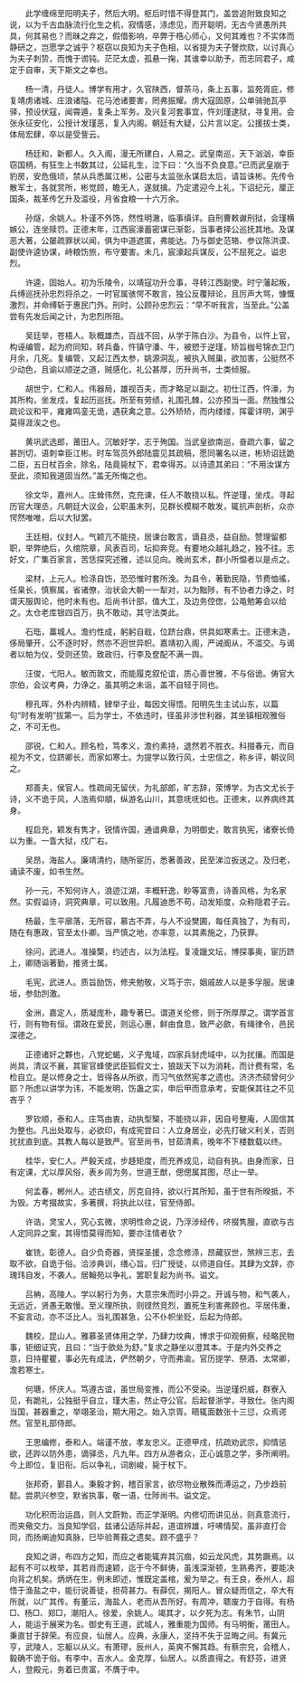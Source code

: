 <!-- { "loadSidebar": true } -->
　　此学缠绵至阳明夫子，然后大明。枢后时惜不得登其门，盖尝追附致良知之说，以为千古血脉流行化生之机，寂情感，涤虑见，而开聪明，无古今贤愚所共具，何其易也？而昧之弃之，假借影响，卒弊于梏心师心，又何其难也？不实体而静研之，岂愿学之诚乎？枢窃以良知为夫子色相，以省提为夫子謦炊欬，以讨真心为夫子刺贽，而愧于谫钝。茫茫太虚，孤悬一掬，其谁幸以助予，而志同君子，咸定于自审，天下斯文之幸也。 

　　杨一清，丹徒人。博学有用才，久官陕西，督茶马，条上五事，监苑胥庇，修复靖虏诸城、庄浪诸隘、花马池诸要害，罔弗振耀。虏大寇固原，公单骑驰瓦亭驿，预设伏寇，闻霄遁，复条上军务。及兴复河套事宜，忤刘瑾逮狱，寻复用。会张永征安化，公授计发瑾恶，复入内阁。朝廷有大疑，公片言以定。公援拔士类，体局宏肆，卒以是受訾云。 

　　杨廷和，新都人。久入阁，漫无所建白，人易之。武皇南巡，天下汹汹，幸臣窃国柄，有狂生上书数其过，公延礼生，泣下曰：“久当不负良意。”已而武皇崩于豹房，安危俄顷，禁从兵悉属江彬，公密与太监张永谋启太后，请旨诛彬。先传令散军士，各就赏所，彬觉顾，瞻无人，遂就擒。乃定遣迎今上礼，下诏纪元，厘正国条，裁革传乞升及滥役，月省食粮一十六万余。 

　　孙燧，余姚人。朴谨不外饰，然性明澈，临事缜详。自刑曹敕谳刑狱，会瑾横嫉公，连坐赎罚。正德末年，江西宸濠蓄密谋已渐彰，当事者择公巡抚其地。及谋恶大著，公屡疏罪状以闻，俱为中道遮匿，弗能达。乃与御史范辂、参议陈洪谟、副使许逵协谋，峙粮饬旅，布守要害。未几，宸濠起兵谋反，公不屈死之。谥忠烈。 

　　许逵，固始人。初为乐陵令，以靖寇功升佥事，寻转江西副使。时宁藩起叛，兵缚巡抚孙忠烈将杀之，一时官属骇愕不敢言，独公反覆辩论，且厉声大骂，慷慨激烈，并命缚斩于惠民门外。刑时，公顾孙忠烈云：“早不听我言，当至此。”公盖尝有先发后闻之计，为忠烈所阻。 

　　吴廷举，苍梧人。耿概雄杰，百战不回，从学于陈白沙。为县令，以忤上官，构诬编管，起为府同知，转兵备，忤镇守潘、牛，被愬于逆瑾，矫旨枷号锦衣卫门月余，几死。复编管，又起江西太参，姚源洞乱，被执入贼巢，欲加害，公挺然不少动色，且谕以顺逆之道，贼感化，礼公甚厚，历升尚书，士类倾服。 

　　胡世宁，仁和人。伟器局，雄视百夫，而才略足以副之。初仕江西，忤濠，为其所构，坐发戍，复起历巡抚。所至有劳绩，礼围孔棘，公亦预当一面。然独惟公疏论议和平，雍雍鸣銮无诡，遇获禽之意。公外矫矫，而内缕缕，挥霍详明，渊乎莫得涯涘之也。 

　　黄巩武选郎，莆田人。沉敏好学，志于殉国。当武皇欲南巡，奋疏六事，留之甚剀切，语刺幸臣江彬。时车驾员外郎陆震见其疏稿，愿同署名以进，彬矫诏廷跪二臣，五日杖百余，除名，陆竟毙杖下，君幸得苏。以诗遗其弟曰：“不用汝谋方至此，须知我道固当然。”盖无所悔之也。 

　　徐文华，嘉州人。庄耸伟然，克充谏，任人不敢挠以私。忤逆瑾，坐戍。寻起历官大理丞，凡朝廷大议会，公职虽末列，见群长模糊不敢发，辄抗声剖析，众亦愕然唯唯，后以大狱罢。 

　　王廷相，仪封人。气颖亢不能挠，居谏台敢言，谪县丞，益自励。赞理留都职，举弊绝后，久绾院章，风表百司，坛抑奔竞。有要地众越礼趋之，独不往。志好文，广集百家言，苦恁探究述雅，述以见向。晚尚玄术，群小所愠者以是点之。 

　　梁材，上元人。检涤自饬，恐恐惟时套所浼。为县令，著勤民隐，节费恤徭，任臬长，慎察属，省诸僚，治状会大朝一一犁对，以为黜陟，有不协者力诤之，时谓天服舆论，他时未有也。后尚书计部，值大工，及边务倥偬，公黾勉筹会以给之。太仓老库银四百万，执不敢动，其守法类此。 

　　石珤，藁城人。澹约性成，躬躬自戢，位跻台鼎，供具如寒素士。正德末造，侈局肇开，公不逐时好，然亦不迥世异帜。嘉靖初入阁，严诫阍从，不滥交。与谒者以帕为仪，受则还贽。致政归，行李及奁配不满一舆。 

　　汪俊，弋阳人。敏而敦文，而能履克叙伦谊，质心善世雅，不与俗诡。俦官大宗伯，会议考典，力诤之，虽其明之未诣，盖不自轻于同也。 

　　穆孔晖，外朴内辨精，肄举子业，每因文得悟。阳明先生主试山东，以篇句“时有发明”拔第一。后为学士，不依违时，径虽非涉世利器，其坐镇相观雅俗之，不可无也。 

　　邵锐，仁和人。顾名检，笃孝义，澹约素持，退然若不胜衣。科掇春元，而自视为不文，位跻卿长，而家如寒士。为提学以敦行风，士忠信之，称乡评，朝议同之。 

　　郑善夫，侯官人。性疏闿无留伏，为礼部郎，旷志辞，荥博学，为古文尤长于诗，义不诡于风，人浩焉仰頫，纵游名山川，其意呒呒如也。正德末，以养病终其身。 

　　程启充，颖发有隽才，锐情许国，通谙典章，为明御史，敢言执宪，诸寮长倚以为重。一眚大狱，戍广右。 

　　吴昂，海盐人。廉靖清约，随所宦历，悉著善政，民至涕泣扳送之。及归老，诵读不废，如书生然。 

　　孙一元，不知何许人，浪迹江湖，丰概轩逸，眇等富贵，诗善风格，为名家然。实假谥诗，洞究典章，可以致用。凡履迪悉不苟，动发矩度，众称隐君子云。 

　　杨最，生平廓落，无所容，慕古不弄，与人不设樊圃，每任真独了，为有司，随在有惠政，官至太仆卿。当严慎之地，亦率意，以其素施之，乃获罪。 

　　徐问，武进人。准操檠，约述古，以为法程。复凌躐文坛，博探事奥，宦历跻上，卿随诣著勤，推贤士属。 

　　毛宪，武进人。质旨励饬，修夹勉敬，义笃于宗，姻戚故人以是多孚服。居谏垣，参劾剀激。 

　　金洲，嘉定人，质凝庞朴，趣专著巳。谓道关伦修，则于所厚厚之。谓学首言行，则有物有恒。谓政在爱民，则运心惠，鲜由食息，致严必歛，有绳律令，邑民深德之。 

　　正德诸奸之夥也，八党蛇蝎，义子鬼域，四家兵豺虎域中，以为扰攘。而国是尚具，清议不襄，其宦官蜂使武臣狐假文士，狼跋天下以为消耗，而计费有常，名检自立。是以修身之士，皆得各从所欲，而习气依然宪孝之遗也。济济杰硕曾何少耶？所虑以讲学为讳，不能发明，饬蛊之实，申后甲而意承考，安能保其往之不见吝乎？ 

　　罗钦顺，泰和人。庄笃由衷，动执型榘，不能挠以非，因自号整庵，人固信其为整也。凡出处取与，必欲印，有成宪尝曰：人立身居业，必先打破义利关，否则扰扰直到底。其教人每以是致严。官至尚书，甘茹清素，晚年不下楼数载以终。 

　　桂华，安仁人。严毅天成，步趍矩度，而充养成见，动自有执。由身而家，日有定课，尤以厚风俗，表乡闾为务，世道王猷，偲偲属其图，尽止一举。 

　　何孟春，郴州人。述古绩文，厉克自持，欲以行其所知，虽于世有所暌抵，不为毁。方考掇故实，多著撰，将执此以往，官至侍郎。 

　　许诰，灵宝人，究心玄微，求明性命之说，乃浮涉经传，哜掇隽膄，直欲与古人定同异之案，其得悟莫得而知，要亦注情者欤？ 

　　崔铣，彰德人。自少负奇器，贤探圣援，念念修涤，昂藏驭世，煞辨三志，去取不欲，自诡于俗。洽涉典训，缮心旨。归广授徒，以师道自任。其肆为文辞，亦瑰玮自发，不袭人。居翰苑以争礼，罢职复起为尚书。谥文。 

　　吕柟，高陵人。学以躬行为务，大意宗朱而时小异之。开诚与物，和气袭人，无远近，贤愚无敢慢。至义理所执，则铿然竞烈，置死生利害弗顾也。平居伟重，不妄言动，亦不泛比人。当礼围甚急，公不仆帜坐贬，后起为侍郎。 

　　魏校，昆山人。雅慕圣贤体用之学，乃肆力坟典，博求于仰观俯察，经略民物事，钜细证究，且曰：“当于歛处为舒。”复求之静坐以澄其本。于是内外交养之意，日持瞿瞿，事必先有成法，俨然朝夕，守而弗渝。官历提学、祭酒、太常卿，澹若寒士。 

　　何瑭，怀庆人。笃遵古谊，虽世局变推，而公不受染。当逆瑾炽威，群寮入见，有跪礼，公独挺乎自立，瑾大恚，然止夺公官。后起督浙学，寻致仕。张内阁当国，甚器重之，举翊圣治，期大用之。始入京胥。晤辄面数张十三愆，众焉谔然。官至礼部侍郎。 

　　王思编修，泰和人。端谨不放，孝友忠义。正德甲戌，抗疏劝武宗，抑情惩欲，还跸以防外患，谪驿丞，凡九年。四方从游者众，正心诚意之学，多所阐明。今上即位，复旧衔。后以争礼，词剧峻，毙于杖下。 

　　张邦奇，鄞县人。秉毅才鉤，稽百家言，欲尽物业散殊而溥运之，乃步趋前懿。尝夙兴参空，默省执事，敬一语，仕陟尚书。谥文定。 

　　功化积而治运昌，则人文蔚勃，而正学渐明。内修切而讲见丛，则真意流行，而夹儆交力。当良知学侣，兹诸公适际并起，道谊辨雄，吁咈情契，虽非直打合同，而扬阐迪知真脉，巳毕验菁莪之遗矣。顾不盛乎？ 

　　良知之讲，布四方之知，而应之者能辄弃其沉痼，如云龙风虎，其势蹶焉。以起有不可以枚举，其若肖而速颖，迄于今不鲜俦，虽浅深渐顿，生熟弗齐，要能决向背之机矣。炳炳在生，例未即述，惟既定盖棺，爰为举之。有王良，泰州人，超悟于渔盐之中，能衍说善徒，担荷甚力。有薛侃，揭阳人。冒众疑而信之，卒大有所就，以广其传。有董沄，海盐人，老而从吾所好。有周冲，聩废力于自得。有杨□、杨□、郑□，潮阳人。徐爱，余姚人。竭其才，以夕死为志。有朱节，山阴人，能运于展宷为名。御史有王道，武城人，雅重能为国师。有马明衡，莆田人。秉直甘于辞荣。有应良，仙居人。应典，永康人，坚持不失于显晦之间。有冀元亨，武陵人，忘躯以从义。有萧璆，辰州人，英爽不懈其趋。有蔡宗兖，会稽人，毅确不诡于俗。有李中，吉水人。金克厚，仙居人。以质直得之。有舒芬，进贤人，登殿元，务着已贵富，不膺于中。 

